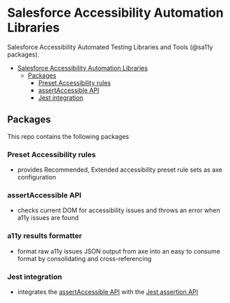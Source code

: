 # Salesforce Accessibility Automation Libraries

Salesforce Accessibility Automated Testing Libraries and Tools (@sa11y packages).

- [Salesforce Accessibility Automation Libraries](#salesforce-accessibility-automation-libraries)
  - [Packages](#packages)
    - [Preset Accessibility rules](#preset-accessibility-rules)
    - [assertAccessible API](#assertaccessible-api)
    - [Jest integration](#jest-integration)

## Packages
This repo contains the following packages

### Preset Accessibility rules
* provides Recommended, Extended accessibility preset rule sets as axe configuration

### assertAccessible API
* checks current DOM for accessibility issues and throws an error when a11y issues are found

### a11y results formatter
* format raw a11y issues JSON output from axe into an easy to consume format by consolidating and cross-referencing

### Jest integration
* integrates the [assertAccessible API](#assertaccessible-api) with the [Jest assertion API](https://jestjs.io/docs/en/using-matchers)
